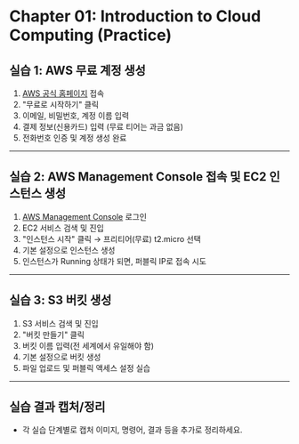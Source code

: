 # Chapter 01: Introduction to Cloud Computing (Practice)

## 실습 1: AWS 무료 계정 생성

1. [AWS 공식 홈페이지](https://aws.amazon.com/ko/free/) 접속
2. "무료로 시작하기" 클릭
3. 이메일, 비밀번호, 계정 이름 입력
4. 결제 정보(신용카드) 입력 (무료 티어는 과금 없음)
5. 전화번호 인증 및 계정 생성 완료

---

## 실습 2: AWS Management Console 접속 및 EC2 인스턴스 생성

1. [AWS Management Console](https://console.aws.amazon.com/) 로그인
2. EC2 서비스 검색 및 진입
3. "인스턴스 시작" 클릭 → 프리티어(무료) t2.micro 선택
4. 기본 설정으로 인스턴스 생성
5. 인스턴스가 Running 상태가 되면, 퍼블릭 IP로 접속 시도

---

## 실습 3: S3 버킷 생성

1. S3 서비스 검색 및 진입
2. "버킷 만들기" 클릭
3. 버킷 이름 입력(전 세계에서 유일해야 함)
4. 기본 설정으로 버킷 생성
5. 파일 업로드 및 퍼블릭 액세스 설정 실습

---

## 실습 결과 캡처/정리

- 각 실습 단계별로 캡처 이미지, 명령어, 결과 등을 추가로 정리하세요.
